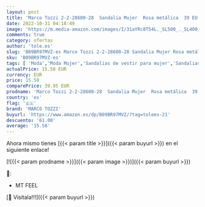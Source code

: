 ```yaml
---
layout: post
title: 'Marco Tozzi 2-2-28600-28  Sandalia Mujer  Rosa metálica  39 EU'
date: 2022-10-31 04:18:49
image: 'https://m.media-amazon.com/images/I/31aYRc8T54L._SL500_._SL400_.jpg'
comments: true
category: ofertas
author: 'tole.es'
slug: 'B09BR97MVZ-es Marco Tozzi 2-2-28600-28 Sandalia Mujer Rosa metálica 39 EU'
sku: 'B09BR97MVZ-es'
tags: [ 'Moda','Moda Mujer','Sandalias de vestir para mujer','Sandalias y palas de mujer','Zapatos para mujer','marco tozzi','sandalia','🇪🇸', ]
actualPrice: 15.58 EUR
currency: EUR
price: 15.58
comparePrice: 39.95 EUR
prodname: 'Marco Tozzi 2-2-28600-28  Sandalia Mujer  Rosa metálica  39 EU'
country: 'es'
flag: '🇪🇸'
brand: 'MARCO TOZZI'
buyurl: 'https://www.amazon.es/dp/B09BR97MVZ/?tag=tolees-21'
descuento: '61.00'
average: '15.58'
---
```


Ahora mismo tienes [{{< param title >}}]({{< param buyurl >}}) en el siguiente enlace!

[![{{< param prodname >}}]({{< param image >}})]({{< param buyurl >}})

🔎:

- MT FEEL

[🛒 Visítala!!!]({{< param buyurl >}})
